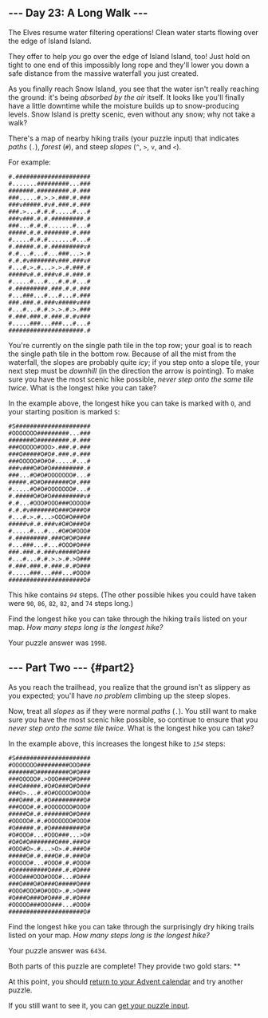 ## \-\-- Day 23: A Long Walk \-\--

The Elves resume water filtering operations! Clean water starts flowing
over the edge of Island Island.

They offer to help *you* go over the edge of Island Island, too! Just
hold on tight to one end of this
impossibly long rope and they\'ll lower you down a safe distance from
the massive waterfall you just created.

As you finally reach Snow Island, you see that the water isn\'t really
reaching the ground: it\'s being *absorbed by the air* itself. It looks
like you\'ll finally have a little downtime while the moisture builds up
to snow-producing levels. Snow Island is pretty scenic, even without any
snow; why not take a walk?

There\'s a map of nearby hiking trails (your puzzle input) that
indicates *paths* (`.`), *forest* (`#`), and steep *slopes* (`^`, `>`,
`v`, and `<`).

For example:

    #.#####################
    #.......#########...###
    #######.#########.#.###
    ###.....#.>.>.###.#.###
    ###v#####.#v#.###.#.###
    ###.>...#.#.#.....#...#
    ###v###.#.#.#########.#
    ###...#.#.#.......#...#
    #####.#.#.#######.#.###
    #.....#.#.#.......#...#
    #.#####.#.#.#########v#
    #.#...#...#...###...>.#
    #.#.#v#######v###.###v#
    #...#.>.#...>.>.#.###.#
    #####v#.#.###v#.#.###.#
    #.....#...#...#.#.#...#
    #.#########.###.#.#.###
    #...###...#...#...#.###
    ###.###.#.###v#####v###
    #...#...#.#.>.>.#.>.###
    #.###.###.#.###.#.#v###
    #.....###...###...#...#
    #####################.#

You\'re currently on the single path tile in the top row; your goal is
to reach the single path tile in the bottom row. Because of all the mist
from the waterfall, the slopes are probably quite *icy*; if you step
onto a slope tile, your next step must be *downhill* (in the direction
the arrow is pointing). To make sure you have the most scenic hike
possible, *never step onto the same tile twice*. What is the longest
hike you can take?

In the example above, the longest hike you can take is marked with `O`,
and your starting position is marked `S`:

    #S#####################
    #OOOOOOO#########...###
    #######O#########.#.###
    ###OOOOO#OOO>.###.#.###
    ###O#####O#O#.###.#.###
    ###OOOOO#O#O#.....#...#
    ###v###O#O#O#########.#
    ###...#O#O#OOOOOOO#...#
    #####.#O#O#######O#.###
    #.....#O#O#OOOOOOO#...#
    #.#####O#O#O#########v#
    #.#...#OOO#OOO###OOOOO#
    #.#.#v#######O###O###O#
    #...#.>.#...>OOO#O###O#
    #####v#.#.###v#O#O###O#
    #.....#...#...#O#O#OOO#
    #.#########.###O#O#O###
    #...###...#...#OOO#O###
    ###.###.#.###v#####O###
    #...#...#.#.>.>.#.>O###
    #.###.###.#.###.#.#O###
    #.....###...###...#OOO#
    #####################O#

This hike contains *`94`* steps. (The other possible hikes you could
have taken were `90`, `86`, `82`, `82`, and `74` steps long.)

Find the longest hike you can take through the hiking trails listed on
your map. *How many steps long is the longest hike?*

Your puzzle answer was `1998`.

## \-\-- Part Two \-\-- {#part2}

As you reach the trailhead, you realize that the ground isn\'t as
slippery as you expected; you\'ll have *no problem* climbing up the
steep slopes.

Now, treat all *slopes* as if they were normal *paths* (`.`). You still
want to make sure you have the most scenic hike possible, so continue to
ensure that you *never step onto the same tile twice*. What is the
longest hike you can take?

In the example above, this increases the longest hike to *`154`* steps:

    #S#####################
    #OOOOOOO#########OOO###
    #######O#########O#O###
    ###OOOOO#.>OOO###O#O###
    ###O#####.#O#O###O#O###
    ###O>...#.#O#OOOOO#OOO#
    ###O###.#.#O#########O#
    ###OOO#.#.#OOOOOOO#OOO#
    #####O#.#.#######O#O###
    #OOOOO#.#.#OOOOOOO#OOO#
    #O#####.#.#O#########O#
    #O#OOO#...#OOO###...>O#
    #O#O#O#######O###.###O#
    #OOO#O>.#...>O>.#.###O#
    #####O#.#.###O#.#.###O#
    #OOOOO#...#OOO#.#.#OOO#
    #O#########O###.#.#O###
    #OOO###OOO#OOO#...#O###
    ###O###O#O###O#####O###
    #OOO#OOO#O#OOO>.#.>O###
    #O###O###O#O###.#.#O###
    #OOOOO###OOO###...#OOO#
    #####################O#

Find the longest hike you can take through the surprisingly dry hiking
trails listed on your map. *How many steps long is the longest hike?*

Your puzzle answer was `6434`.

Both parts of this puzzle are complete! They provide two gold stars:
\*\*

At this point, you should [return to your Advent calendar](/2023) and
try another puzzle.

If you still want to see it, you can [get your puzzle
input](23/input).
